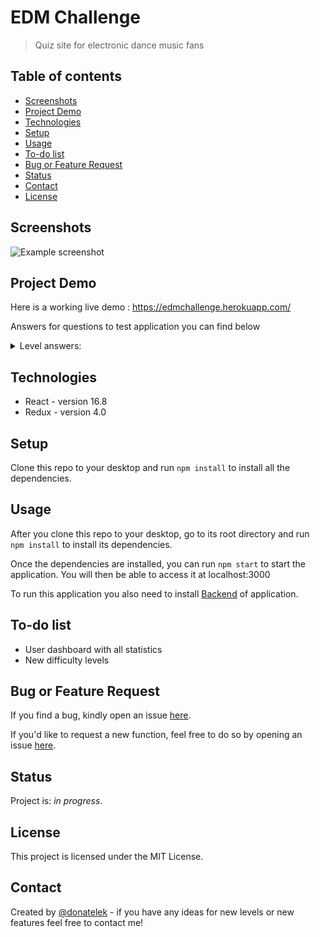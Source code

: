 # EDM Challenge
> Quiz site for electronic dance music fans

## Table of contents

* [Screenshots](#screenshots)
* [Project Demo](#project-demo)
* [Technologies](#technologies)
* [Setup](#setup)
* [Usage](#usage)
* [To-do list](#to-do-list)
* [Bug or Feature Request](#bug-or-feature-request)
* [Status](#status)
* [Contact](#contact)
* [License](#license)

## Screenshots

![Example screenshot](https://github.com/donatelek/EDM-Challenge-Frontend/blob/master/src/img/screenshot.png)

## Project Demo

Here is a working live demo :  https://edmchallenge.herokuapp.com/

Answers for questions to test application you can find below
<details>
<summary>Level answers:</summary>
<br>
Level 1 - Alan Walker
<br>
Level 2 - Oliver Heldens
<br>
Level 3 - Marshmello
<br>
Level 4 - DJ BL3ND
<br>
Level 5 - Bassjackers
<br>
Level 6 - Jay Hardway
<br>
Level 7 - Dropgun
<br>
Level 8 - SAYMYNAME
<br>
Level 9 - Tom Swoon
<br>
Level 10 - DJ Snake
<br>
Level 11 - Mike Candys
<br>
Level 12 - Getter
<br>
Level 13 - Galantis
<br>
</details>


## Technologies

* React - version 16.8
* Redux - version 4.0

## Setup

Clone this repo to your desktop and run `npm install` to install all the dependencies.

## Usage

After you clone this repo to your desktop, go to its root directory and run `npm install` to install its dependencies.

Once the dependencies are installed, you can run  `npm start` to start the application. You will then be able to access it at localhost:3000

To run this application you also need to install [Backend](https://github.com/donatelek/EDM-Challenge-Backend) of application.

## To-do list

* User dashboard with all statistics
* New difficulty levels

## Bug or Feature Request

If you find a bug, kindly open an issue [here](https://github.com/donatelek/EDM-Challenge-Frontend/issues/new).

If you'd like to request a new function, feel free to do so by opening an issue [here](https://github.com/donatelek/EDM-Challenge-Frontend/issues/new).

## Status
Project is: _in progress_.

## License
This project is licensed under the MIT License.

## Contact
Created by [@donatelek](https://donatelek.github.io/Portfolio/) - if you have any ideas for new levels or new features feel free to contact me!
